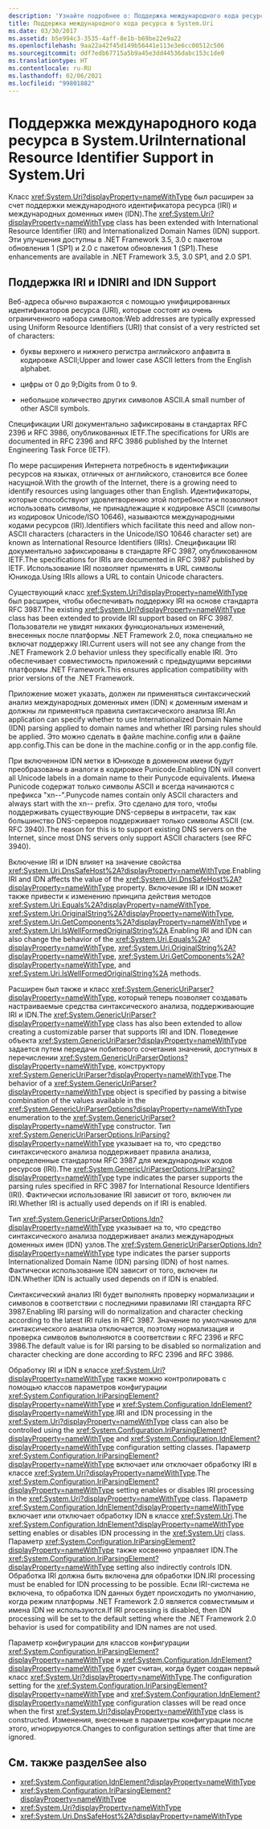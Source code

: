 ```yaml
---
description: 'Узнайте подробнее о: Поддержка международного кода ресурса в System.Uri'
title: Поддержка международного кода ресурса в System.Uri
ms.date: 03/30/2017
ms.assetid: b5e994c3-3535-4aff-8e1b-b69be22e9a22
ms.openlocfilehash: 9aa22a42f45d149b56441e113e3e6cc00512c506
ms.sourcegitcommit: ddf7edb67715a5b9a45e3dd44536dabc153c1de0
ms.translationtype: HT
ms.contentlocale: ru-RU
ms.lasthandoff: 02/06/2021
ms.locfileid: "99801882"
---
```

# <a name="international-resource-identifier-support-in-systemuri"></a><span data-ttu-id="29b95-103">Поддержка международного кода ресурса в System.Uri</span><span class="sxs-lookup"><span data-stu-id="29b95-103">International Resource Identifier Support in System.Uri</span></span>

<span data-ttu-id="29b95-104">Класс <xref:System.Uri?displayProperty=nameWithType> был расширен за счет поддержки международного идентификатора ресурса (IRI) и международных доменных имен (IDN).</span><span class="sxs-lookup"><span data-stu-id="29b95-104">The <xref:System.Uri?displayProperty=nameWithType> class has been extended with International Resource Identifier (IRI) and Internationalized Domain Names (IDN) support.</span></span> <span data-ttu-id="29b95-105">Эти улучшения доступны в .NET Framework 3.5, 3.0 с пакетом обновления 1 (SP1) и 2.0 с пакетом обновления 1 (SP1).</span><span class="sxs-lookup"><span data-stu-id="29b95-105">These enhancements are available in .NET Framework 3.5, 3.0 SP1, and 2.0 SP1.</span></span>  
  
## <a name="iri-and-idn-support"></a><span data-ttu-id="29b95-106">Поддержка IRI и IDN</span><span class="sxs-lookup"><span data-stu-id="29b95-106">IRI and IDN Support</span></span>  

 <span data-ttu-id="29b95-107">Веб-адреса обычно выражаются с помощью унифицированных идентификаторов ресурса (URI), которые состоят из очень ограниченного набора символов:</span><span class="sxs-lookup"><span data-stu-id="29b95-107">Web addresses are typically expressed using Uniform Resource Identifiers (URI) that consist of a very restricted set of characters:</span></span>  
  
- <span data-ttu-id="29b95-108">буквы верхнего и нижнего регистра английского алфавита в кодировке ASCII;</span><span class="sxs-lookup"><span data-stu-id="29b95-108">Upper and lower case ASCII letters from the English alphabet.</span></span>  
  
- <span data-ttu-id="29b95-109">цифры от 0 до 9;</span><span class="sxs-lookup"><span data-stu-id="29b95-109">Digits from 0 to 9.</span></span>  
  
- <span data-ttu-id="29b95-110">небольшое количество других символов ASCII.</span><span class="sxs-lookup"><span data-stu-id="29b95-110">A small number of other ASCII symbols.</span></span>  
  
 <span data-ttu-id="29b95-111">Спецификации URI документально зафиксированы в стандартах RFC 2396 и RFC 3986, опубликованных IETF.</span><span class="sxs-lookup"><span data-stu-id="29b95-111">The specifications for URIs are documented in RFC 2396 and RFC 3986 published by the Internet Engineering Task Force (IETF).</span></span>  
  
 <span data-ttu-id="29b95-112">По мере расширения Интернета потребность в идентификации ресурсов на языках, отличных от английского, становится все более насущной.</span><span class="sxs-lookup"><span data-stu-id="29b95-112">With the growth of the Internet, there is a growing need to identify resources using languages other than English.</span></span> <span data-ttu-id="29b95-113">Идентификаторы, которые способствуют удовлетворению этой потребности и позволяют использовать символы, не принадлежащие к кодировке ASCII (символы из кодировок Unicode/ISO 10646), называются международными кодами ресурсов (IRI).</span><span class="sxs-lookup"><span data-stu-id="29b95-113">Identifiers which facilitate this need and allow non-ASCII characters (characters in the Unicode/ISO 10646 character set) are known as International Resource Identifiers (IRIs).</span></span> <span data-ttu-id="29b95-114">Спецификации IRI документально зафиксированы в стандарте RFC 3987, опубликованном IETF.</span><span class="sxs-lookup"><span data-stu-id="29b95-114">The specifications for IRIs are documented in RFC 3987 published by IETF.</span></span> <span data-ttu-id="29b95-115">Использование IRI позволяет применять в URL символы Юникода.</span><span class="sxs-lookup"><span data-stu-id="29b95-115">Using IRIs allows a URL to contain Unicode characters.</span></span>  
  
 <span data-ttu-id="29b95-116">Существующий класс <xref:System.Uri?displayProperty=nameWithType> был расширен, чтобы обеспечивать поддержку IRI на основе стандарта RFC 3987.</span><span class="sxs-lookup"><span data-stu-id="29b95-116">The existing <xref:System.Uri?displayProperty=nameWithType> class has been extended to provide IRI support based on RFC 3987.</span></span> <span data-ttu-id="29b95-117">Пользователи не увидят никаких функциональных изменений, внесенных после платформы .NET Framework 2.0, пока специально не включат поддержку IRI.</span><span class="sxs-lookup"><span data-stu-id="29b95-117">Current users will not see any change from the .NET Framework 2.0 behavior unless they specifically enable IRI.</span></span> <span data-ttu-id="29b95-118">Это обеспечивает совместимость приложений с предыдущими версиями платформы .NET Framework.</span><span class="sxs-lookup"><span data-stu-id="29b95-118">This ensures application compatibility with prior versions of the .NET Framework.</span></span>  
  
 <span data-ttu-id="29b95-119">Приложение может указать, должен ли применяться синтаксический анализ международных доменных имен (IDN) к доменным именам и должны ли применяться правила синтаксического анализа IRI.</span><span class="sxs-lookup"><span data-stu-id="29b95-119">An application can specify whether to use Internationalized Domain Name (IDN) parsing applied to domain names and whether IRI parsing rules should be applied.</span></span> <span data-ttu-id="29b95-120">Это можно сделать в файле machine.config или в файле app.config.</span><span class="sxs-lookup"><span data-stu-id="29b95-120">This can be done in the machine.config or in the app.config file.</span></span>  
  
 <span data-ttu-id="29b95-121">При включенном IDN метки в Юникоде в доменном имени будут преобразованы в аналоги в кодировке Punicode.</span><span class="sxs-lookup"><span data-stu-id="29b95-121">Enabling IDN will convert all Unicode labels in a domain name to their Punycode equivalents.</span></span> <span data-ttu-id="29b95-122">Имена Punicode содержат только символы ASCII и всегда начинаются с префикса "xn--".</span><span class="sxs-lookup"><span data-stu-id="29b95-122">Punycode names contain only ASCII characters and always start with the xn-- prefix.</span></span> <span data-ttu-id="29b95-123">Это сделано для того, чтобы поддерживать существующие DNS-серверы в интрасети, так как большинство DNS-серверов поддерживает только символы ASCII (см. RFC 3940).</span><span class="sxs-lookup"><span data-stu-id="29b95-123">The reason for this is to support existing DNS servers on the Internet, since most DNS servers only support ASCII characters (see RFC 3940).</span></span>  
  
 <span data-ttu-id="29b95-124">Включение IRI и IDN влияет на значение свойства <xref:System.Uri.DnsSafeHost%2A?displayProperty=nameWithType>.</span><span class="sxs-lookup"><span data-stu-id="29b95-124">Enabling IRI and IDN affects the value of the <xref:System.Uri.DnsSafeHost%2A?displayProperty=nameWithType> property.</span></span> <span data-ttu-id="29b95-125">Включение IRI и IDN может также привести к изменению принципа действия методов <xref:System.Uri.Equals%2A?displayProperty=nameWithType>, <xref:System.Uri.OriginalString%2A?displayProperty=nameWithType>, <xref:System.Uri.GetComponents%2A?displayProperty=nameWithType> и <xref:System.Uri.IsWellFormedOriginalString%2A>.</span><span class="sxs-lookup"><span data-stu-id="29b95-125">Enabling IRI and IDN can also change the behavior of the <xref:System.Uri.Equals%2A?displayProperty=nameWithType>, <xref:System.Uri.OriginalString%2A?displayProperty=nameWithType>, <xref:System.Uri.GetComponents%2A?displayProperty=nameWithType>, and <xref:System.Uri.IsWellFormedOriginalString%2A> methods.</span></span>  
  
 <span data-ttu-id="29b95-126">Расширен был также и класс <xref:System.GenericUriParser?displayProperty=nameWithType>, который теперь позволяет создавать настраиваемые средства синтаксического анализа, поддерживающие IRI и IDN.</span><span class="sxs-lookup"><span data-stu-id="29b95-126">The <xref:System.GenericUriParser?displayProperty=nameWithType> class has also been extended to allow creating a customizable parser that supports IRI and IDN.</span></span> <span data-ttu-id="29b95-127">Поведение объекта <xref:System.GenericUriParser?displayProperty=nameWithType> задается путем передачи побитового сочетания значений, доступных в перечислении <xref:System.GenericUriParserOptions?displayProperty=nameWithType>, конструктору <xref:System.GenericUriParser?displayProperty=nameWithType>.</span><span class="sxs-lookup"><span data-stu-id="29b95-127">The behavior of a <xref:System.GenericUriParser?displayProperty=nameWithType> object is specified by passing a bitwise combination of the values available in the <xref:System.GenericUriParserOptions?displayProperty=nameWithType> enumeration to the <xref:System.GenericUriParser?displayProperty=nameWithType> constructor.</span></span> <span data-ttu-id="29b95-128">Тип <xref:System.GenericUriParserOptions.IriParsing?displayProperty=nameWithType> указывает на то, что средство синтаксического анализа поддерживает правила анализа, определенные стандартом RFC 3987 для международных кодов ресурсов (IRI).</span><span class="sxs-lookup"><span data-stu-id="29b95-128">The <xref:System.GenericUriParserOptions.IriParsing?displayProperty=nameWithType> type indicates the parser supports the parsing rules specified in RFC 3987 for International Resource Identifiers (IRI).</span></span> <span data-ttu-id="29b95-129">Фактически использование IRI зависит от того, включен ли IRI.</span><span class="sxs-lookup"><span data-stu-id="29b95-129">Whether IRI is actually used depends on if IRI is enabled.</span></span>  
  
 <span data-ttu-id="29b95-130">Тип <xref:System.GenericUriParserOptions.Idn?displayProperty=nameWithType> указывает на то, что средство синтаксического анализа поддерживает анализ международных доменных имен (IDN) узлов.</span><span class="sxs-lookup"><span data-stu-id="29b95-130">The <xref:System.GenericUriParserOptions.Idn?displayProperty=nameWithType> type indicates the parser supports Internationalized Domain Name (IDN) parsing (IDN) of host names.</span></span> <span data-ttu-id="29b95-131">Фактически использование IDN зависит от того, включен ли IDN.</span><span class="sxs-lookup"><span data-stu-id="29b95-131">Whether IDN is actually used depends on if IDN is enabled.</span></span>  
  
 <span data-ttu-id="29b95-132">Синтаксический анализ IRI будет выполнять проверку нормализации и символов в соответствии с последними правилами IRI стандарта RFC 3987.</span><span class="sxs-lookup"><span data-stu-id="29b95-132">Enabling IRI parsing will do normalization and character checking according to the latest IRI rules in RFC 3987.</span></span> <span data-ttu-id="29b95-133">Значение по умолчанию для синтаксического анализа отключается, поэтому нормализация и проверка символов выполняются в соответствии с RFC 2396 и RFC 3986.</span><span class="sxs-lookup"><span data-stu-id="29b95-133">The default value is for IRI parsing to be disabled so normalization and character checking are done according to RFC 2396 and RFC 3986.</span></span>  
  
 <span data-ttu-id="29b95-134">Обработку IRI и IDN в классе <xref:System.Uri?displayProperty=nameWithType> также можно контролировать с помощью классов параметров конфигурации <xref:System.Configuration.IriParsingElement?displayProperty=nameWithType> и <xref:System.Configuration.IdnElement?displayProperty=nameWithType>.</span><span class="sxs-lookup"><span data-stu-id="29b95-134">IRI and IDN processing in the <xref:System.Uri?displayProperty=nameWithType> class can also be controlled using the <xref:System.Configuration.IriParsingElement?displayProperty=nameWithType> and <xref:System.Configuration.IdnElement?displayProperty=nameWithType> configuration setting classes.</span></span> <span data-ttu-id="29b95-135">Параметр <xref:System.Configuration.IriParsingElement?displayProperty=nameWithType> включает или отключает обработку IRI в классе <xref:System.Uri?displayProperty=nameWithType>.</span><span class="sxs-lookup"><span data-stu-id="29b95-135">The <xref:System.Configuration.IriParsingElement?displayProperty=nameWithType> setting enables or disables IRI processing in the <xref:System.Uri?displayProperty=nameWithType> class.</span></span> <span data-ttu-id="29b95-136">Параметр <xref:System.Configuration.IdnElement?displayProperty=nameWithType> включает или отключает обработку IDN в классе <xref:System.Uri>.</span><span class="sxs-lookup"><span data-stu-id="29b95-136">The <xref:System.Configuration.IdnElement?displayProperty=nameWithType> setting enables or disables IDN processing in the <xref:System.Uri> class.</span></span> <span data-ttu-id="29b95-137">Параметр <xref:System.Configuration.IriParsingElement?displayProperty=nameWithType> также косвенно управляет IDN.</span><span class="sxs-lookup"><span data-stu-id="29b95-137">The <xref:System.Configuration.IriParsingElement?displayProperty=nameWithType> setting also indirectly controls IDN.</span></span> <span data-ttu-id="29b95-138">Обработка IRI должна быть включена для обработки IDN.</span><span class="sxs-lookup"><span data-stu-id="29b95-138">IRI processing must be enabled for IDN processing to be possible.</span></span> <span data-ttu-id="29b95-139">Если IRI-система не включена, то обработка IDN данных будет происходить по умолчанию, когда режим платформы .NET Framework 2.0 является совместимым и имена IDN не используются.</span><span class="sxs-lookup"><span data-stu-id="29b95-139">If IRI processing is disabled, then IDN processing will be set to the default setting where the .NET Framework 2.0 behavior is used for compatibility and IDN names are not used.</span></span>  
  
 <span data-ttu-id="29b95-140">Параметр конфигурации для классов конфигурации <xref:System.Configuration.IriParsingElement?displayProperty=nameWithType> и <xref:System.Configuration.IdnElement?displayProperty=nameWithType> будет считан, когда будет создан первый класс <xref:System.Uri?displayProperty=nameWithType>.</span><span class="sxs-lookup"><span data-stu-id="29b95-140">The configuration setting for the <xref:System.Configuration.IriParsingElement?displayProperty=nameWithType> and <xref:System.Configuration.IdnElement?displayProperty=nameWithType> configuration classes will be read once when the first <xref:System.Uri?displayProperty=nameWithType> class is constructed.</span></span> <span data-ttu-id="29b95-141">Изменения, внесенные в параметры конфигурации после этого, игнорируются.</span><span class="sxs-lookup"><span data-stu-id="29b95-141">Changes to configuration settings after that time are ignored.</span></span>  
  
## <a name="see-also"></a><span data-ttu-id="29b95-142">См. также раздел</span><span class="sxs-lookup"><span data-stu-id="29b95-142">See also</span></span>

- <xref:System.Configuration.IdnElement?displayProperty=nameWithType>
- <xref:System.Configuration.IriParsingElement?displayProperty=nameWithType>
- <xref:System.Uri?displayProperty=nameWithType>
- <xref:System.Uri.DnsSafeHost%2A?displayProperty=nameWithType>
